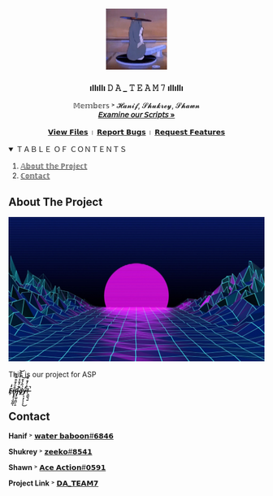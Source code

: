 <!--
*** Thanks for checking out the Best-README-Template. If you have a suggestion
*** that would make this better, please fork the repo and create a pull request
*** or simply open an issue with the tag "enhancement".
*** Thanks again! Now go create something AMAZING! :D
-->



<!-- PROJECT SHIELDS -->
<!--
*** I'm using markdown "reference style" links for readability.
*** Reference links are enclosed in brackets [ ] instead of parentheses ( ).
*** See the bottom of this document for the declaration of the reference variables
*** for contributors-url, forks-url, etc. This is an optional, concise syntax you may use.
*** https://www.markdownguide.org/basic-syntax/#reference-style-links
-->
<!-- [![Contributors][contributors-shield]][contributors-url]
[![Forks][forks-shield]][forks-url]
[![Stargazers][stars-shield]][stars-url]
[![Issues][issues-shield]][issues-url]
[![MIT License][license-shield]][license-url]
[![LinkedIn][linkedin-shield]][myconnexion-url] -->



<!-- PROJECT LOGO -->
<br />
<p align="center">
  <a href="https://twitch.tv/Jerma985">
    <img src="scrapyproject/venv/images/tom.gif" alt="LOGO" width="120" height="120">
  </a>

  <h3 align="center">ıllıllı 𝙳 𝙰 _ 𝚃 𝙴 𝙰 𝙼 𝟽 ıllıllı</h3>

  <p align="center">
    𝕄𝕖𝕞𝕓𝕖𝕣𝕤 ˃ 𝓗𝓪𝓷𝓲𝓯, 𝓢𝓱𝓾𝓴𝓻𝓮𝔂, 𝓢𝓱𝓪𝔀𝓷
    <br />
    <a href="https://github.com/waterbaboon/DA_TEAM7/tree/master/scrapyproject"><strong>𝘌𝘹𝘢𝘮𝘪𝘯𝘦 𝘰𝘶𝘳 𝘚𝘤𝘳𝘪𝘱𝘵𝘴 »</strong></a>
    <br />
    <br />
    <a href="https://github.com/waterbaboon/DA_TEAM7">𝗩𝗶𝗲𝘄 𝗙𝗶𝗹𝗲𝘀</a>
    ।
    <a href="https://github.com/waterbaboon/DA_TEAM7/issues">𝗥𝗲𝗽𝗼𝗿𝘁 𝗕𝘂𝗴𝘀</a>
    ।
    <a href="https://github.com/waterbaboon/DA_TEAM7/issues">𝗥𝗲𝗾𝘂𝗲𝘀𝘁 𝗙𝗲𝗮𝘁𝘂𝗿𝗲𝘀</a>
  </p>
</p>



<!-- TABLE OF CONTENTS -->
<details open="open">
  <summary>ＴＡＢＬＥ ＯＦ ＣＯＮＴＥＮＴＳ</summary>
  <ol>
    <li>
      <a href="#about-the-project">𝔸𝕓𝕠𝕦𝕥 𝕥𝕙𝕖 ℙ𝕣𝕠𝕛𝕖𝕔𝕥</a>
      <!-- <ul>
        <li><a href="#built-with">Built With</a></li>
      </ul> -->
    </li>
    <!-- <li>
      <a href="#getting-started">Getting Started</a>
      <ul>
        <li><a href="#prerequisites">Prerequisites</a></li>
        <li><a href="#installation">Installation</a></li>
      </ul>
    </li>
    <li><a href="#usage">Usage</a></li>
    <li><a href="#roadmap">Roadmap</a></li>
    <li><a href="#contributing">Contributing</a></li>
    <li><a href="#license">License</a></li> -->
    <li><a href="#contact">ℂ𝕠𝕟𝕥𝕒𝕔𝕥</a></li>
    <!-- <li><a href="#acknowledgements">Acknowledgements</a></li> -->
  </ol>
</details>



<!-- ABOUT THE PROJECT -->
<!-- Use ( * ) for bullet points 
and make sure to paragraph after sentences for foramtting reasons -->
## About The Project

[![Product Name Screen Shot][product-screenshot]](https://youtube.com)

This is our project for ASP

***E̶̦̓̍n̷̢̢̛̥̟̬̰̲̏̽̈́͊͒̅̏̋ͅj̴̧̛̰͔̱̺͔͍̐̓͊̇̽̓̽͌͝ö̸̯͗̋̀̔͊͝y̶͙͙̦͓̞̞̓͜!̶̞͇̬̜̱̀̑͐̓̐͒̍̇̚̚***

<!-- ### Built With

<!-- This section should list any major frameworks that you built your project using. Leave any add-ons/plugins for the acknowledgements section. Here are a few examples.
* [Bootstrap](https://getbootstrap.com)
* [JQuery](https://jquery.com)
* [Laravel](https://laravel.com)



<!-- GETTING STARTED -->
<!-- ## Getting Started

<!-- This is an example of how you may give instructions on setting up your project locally.
To get a local copy up and running follow these simple example steps.

<!-- ### Prerequisites

<!-- This is an example of how to list things you need to use the software and how to install them.
* npm
  ```sh
  npm install npm@latest -g
  ```

<!-- ### Installation

<!-- 1. Get a free API Key at [https://example.com](https://example.com)
2. Clone the repo
   ```sh
   git clone https://github.com/your_username_/Project-Name.git
   ```
3. Install NPM packages
   ```sh
   npm install
   ```
4. Enter your API in `config.js`
   ```JS
   const API_KEY = 'ENTER YOUR API';
   ```



<!-- USAGE EXAMPLES -->
<!-- ## Usage

<!-- Use this space to show useful examples of how a project can be used. Additional screenshots, code examples and demos work well in this space. You may also link to more resources.

<!-- _For more examples, please refer to the [Documentation](https://example.com)_



<!-- ROADMAP -->
<!-- ## Roadmap

<!-- See the [open issues](https://github.com/othneildrew/Best-README-Template/issues) for a list of proposed features (and known issues).



<!-- CONTRIBUTING -->
<!-- ## Contributing

<!-- Contributions are what make the open source community such an amazing place to be learn, inspire, and create. Any contributions you make are **greatly appreciated**.

<!-- 1. Fork the Project
2. Create your Feature Branch (`git checkout -b feature/AmazingFeature`)
3. Commit your Changes (`git commit -m 'Add some AmazingFeature'`)
4. Push to the Branch (`git push origin feature/AmazingFeature`)
5. Open a Pull Request



<!-- LICENSE -->
<!-- ## License

<!-- Distributed under the MIT License. See `LICENSE` for more information.



<!-- CONTACT -->
## Contact

**Hanif** ˃ [𝘄𝗮𝘁𝗲𝗿 𝗯𝗮𝗯𝗼𝗼𝗻#𝟲𝟴𝟰𝟲](https://steamcommunity.com/id/shrek69/)

**Shukrey** ˃ [𝘇𝗲𝗲𝗸𝗼#𝟴𝟱𝟰𝟭](https://www.youtube.com/channel/UCDAXusYwRJpiSP2CHnXnVnw)

**Shawn** ˃ [𝗔𝗰𝗲 𝗔𝗰𝘁𝗶𝗼𝗻#𝟬𝟱𝟵𝟭](https://steamcommunity.com/profiles/76561198083103198/)

**Project Link** ˃ [𝗗𝗔_𝗧𝗘𝗔𝗠𝟳](https://github.com/waterbaboon/DA_TEAM7)



<!-- ACKNOWLEDGEMENTS -->
<!-- ## Acknowledgements
* [GitHub Emoji Cheat Sheet](https://www.webpagefx.com/tools/emoji-cheat-sheet)
* [Img Shields](https://shields.io)
* [Choose an Open Source License](https://choosealicense.com)
* [GitHub Pages](https://pages.github.com)
* [Animate.css](https://daneden.github.io/animate.css)
* [Loaders.css](https://connoratherton.com/loaders)
* [Slick Carousel](https://kenwheeler.github.io/slick)
* [Smooth Scroll](https://github.com/cferdinandi/smooth-scroll)
* [Sticky Kit](http://leafo.net/sticky-kit)
* [JVectorMap](http://jvectormap.com)
* [Font Awesome](https://fontawesome.com)





<!-- MARKDOWN LINKS & IMAGES -->
<!-- https://www.markdownguide.org/basic-syntax/#reference-style-links -->
<!-- [contributors-shield]: https://img.shields.io/github/contributors/othneildrew/Best-README-Template.svg?style=for-the-badge
[contributors-url]: https://github.com/othneildrew/Best-README-Template/graphs/contributors
[forks-shield]: https://img.shields.io/github/forks/othneildrew/Best-README-Template.svg?style=for-the-badge
[forks-url]: https://github.com/othneildrew/Best-README-Template/network/members
[stars-shield]: https://img.shields.io/github/stars/othneildrew/Best-README-Template.svg?style=for-the-badge
[stars-url]: https://github.com/othneildrew/Best-README-Template/stargazers
[issues-shield]: https://img.shields.io/github/issues/othneildrew/Best-README-Template.svg?style=for-the-badge
[issues-url]: https://github.com/othneildrew/Best-README-Template/issues
[license-shield]: https://img.shields.io/github/license/othneildrew/Best-README-Template.svg?style=for-the-badge
[license-url]: https://github.com/othneildrew/Best-README-Template/blob/master/LICENSE.txt
[linkedin-shield]: https://img.shields.io/badge/-LinkedIn-black.svg?style=for-the-badge&logo=linkedin&colorB=555
[myconnexion-url]: https://myconnexion.ite.edu.sg/ -->
[product-screenshot]: scrapyproject/venv/images/screenshot.jpg
